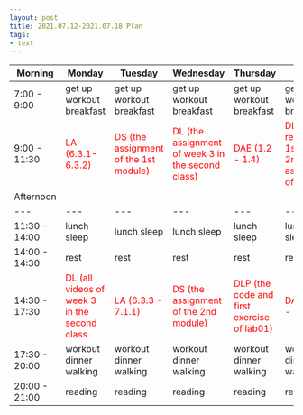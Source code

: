 ```yaml
---
layout: post
title: 2021.07.12-2021.07.18 Plan
tags:
- text
---   
```


| Morning | Monday | Tuesday | Wednesday | Thursday | Friday | Saturday | Sunday |
|---|---|---|---|---|---|---|---|
| 7:00 - 9:00  | get up workout breakfast | get up workout breakfast | get up workout breakfast | get up workout breakfast | get up workout breakfast | get up workout breakfast | get up workout breakfast |
| 9:00 - 11:30 | <font color=red > LA (6.3.1-6.3.2) | <font color=red > DS (the assignment of the 1st module) | <font color=red > DL (the assignment of week 3 in the second class) | <font color=red > DAE (1.2 - 1.4) | <font color=red > DLP (the remaining 1st and 2nd assignsent  of lab01 ) | do something I like | do something I like |
| Afternoon  |   |   |   |   |   |   |   |
|---|---|---|---|---|---|---|---|
| 11:30 - 14:00  | lunch sleep | lunch sleep | lunch sleep | lunch sleep | lunch sleep | lunch sleep | lunch sleep |
| 14:00 - 14:30  | rest | rest | rest | rest | rest | rest | rest |
| 14:30 - 17:30  | <font color=red > DL (all videos of week 3 in the second class | <font color=red > LA (6.3.3 - 7.1.1) | <font color=red > DS (the assignment of the 2nd module) | <font color=red > DLP (the code and first exercise of lab01) | <font color=red > DAE (1.5 - 1.7) | do something I like | do something I like |
| 17:30 - 20:00  | workout dinner walking | workout dinner walking  | workout dinner walking | workout dinner walking | workout dinner walking | workout dinner walking | workout dinner walking |
| 20:00 - 21:00  | reading | reading | reading | reading | reading | reading | reading |